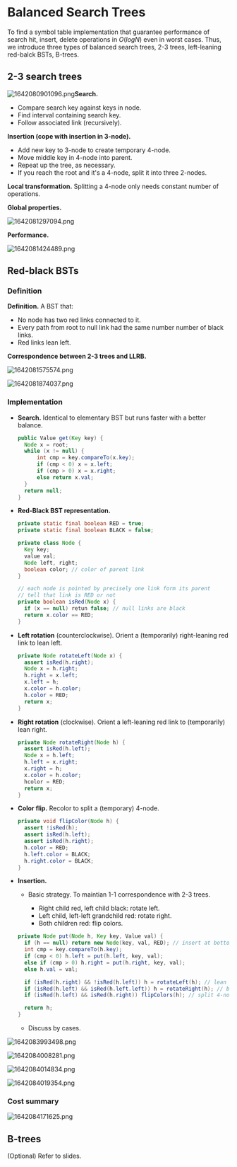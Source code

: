 # Balanced Search Trees

To find a symbol table implementation that guarantee performance of search hit, insert, delete operations in $O(logN)$ even in worst cases. Thus, we introduce three types of balanced search trees, 2-3 trees, left-leaning red-balck BSTs, B-trees.

## 2-3 search trees

![1642080901096.png](image/BalancedSearchTree/1642080901096.png)**Search.**

- Compare search key against keys in node.
- Find interval containing search key.
- Follow associated link (recursively).

**Insertion (cope with insertion in 3-node).**

- Add new key to 3-node to create temporary 4-node.
- Move middle key in 4-node into parent.
- Repeat up the tree, as necessary.
- If you reach the root and it's a 4-node, split it into three 2-nodes.

**Local transformation.** Splitting a 4-node only needs constant number of operations.

**Global properties.**

![1642081297094.png](image/BalancedSearchTree/1642081297094.png)

**Performance.**

![1642081424489.png](image/BalancedSearchTree/1642081424489.png)

## Red-black BSTs

### Definition

**Definition.** A BST that:

- No node has two red links connected to it.
- Every path from root to null link had the same number number of black links.
- Red links lean left.

**Correspondence between 2-3 trees and LLRB.**

![1642081575574.png](image/BalancedSearchTree/1642081575574.png)

![1642081874037.png](image/BalancedSearchTree/1642081874037.png)

### Implementation

- **Search.** Identical to elementary BST but runs faster with a better balance.

  ```java
  public Value get(Key key) {
  	Node x = root;
  	while (x != null) {
  		int cmp = key.compareTo(x.key);
  		if (cmp < 0) x = x.left;
  		if (cmp > 0) x = x.right;
  		else return x.val;
  	}
  	return null;
  }
  ```
- **Red-Black BST representation.**

  ```java
  private static final boolean RED = true;
  private static final boolean BLACK = false;

  private class Node {
  	Key key;
  	value val;
  	Node left, right;
  	boolean color; // color of parent link
  }

  // each node is pointed by precisely one link form its parent
  // tell that link is RED or not
  private boolean isRed(Node x) {
  	if (x == null) retun false; // null links are black
  	return x.color == RED;
  }
  ```
- **Left rotation** (counterclockwise). Orient a (temporarily) right-leaning red link to lean left.

  ```java
  private Node rotateLeft(Node x) {
  	assert isRed(h.right);
  	Node x = h.right;
  	h.right = x.left;
  	x.left = h;
  	x.color = h.color;
  	h.color = RED;
  	return x; 
  }
  ```
- **Right rotation** (clockwise). Orient a left-leaning red link to (temporarily) lean right.

  ```java
  private Node rotateRight(Node h) {
  	assert isRed(h.left);
  	Node x = h.left;
  	h.left = x.right;
  	x.right = h;
  	x.color = h.color;
  	hcolor = RED;
  	return x;
  }
  ```
- **Color flip.** Recolor to split a (temporary) 4-node.

  ```java
  private void flipColor(Node h) {
  	assert !isRed(h);
  	assert isRed(h.left);
  	assert isRed(h.right);
  	h.color = RED;
  	h.left.color = BLACK;
  	h.right.color = BLACK;
  }
  ```
- **Insertion.**

  - Basic strategy. To maintian 1-1 correspondence with 2-3 trees.

    - Right child red, left child black: rotate left.
    - Left child, left-left grandchild red: rotate right.
    - Both children red: flip colors.

  ```java
  private Node put(Node h, Key key, Value val) {
  	if (h == null) return new Node(key, val, RED); // insert at bottom and color RED
  	int cmp = key.compareTo(h.key);
  	if (cmp < 0) h.left = put(h.left, key, val);
  	else if (cmp > 0) h.right = put(h.right, key, val);
  	else h.val = val;

  	if (isRed(h.right) && !isRed(h.left)) h = rotateLeft(h); // lean left
  	if (isRed(h.left) && isRed(h.left.left)) h = rotateRight(h); // balance 4-node
  	if (isRed(h.left) && isRed(h.right)) flipColors(h); // split 4-node

  	return h;
  }
  ```

  - Discuss by cases.

![1642083993498.png](image/BalancedSearchTree/1642083993498.png)

![1642084008281.png](image/BalancedSearchTree/1642084008281.png)

![1642084014834.png](image/BalancedSearchTree/1642084014834.png)

![1642084019354.png](image/BalancedSearchTree/1642084019354.png)

### Cost summary

![1642084171625.png](image/BalancedSearchTree/1642084171625.png)

## B-trees

(Optional) Refer to slides.
